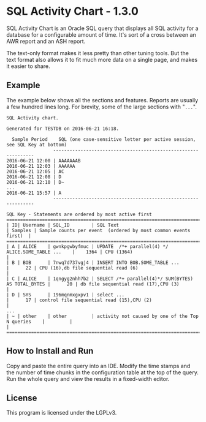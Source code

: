 SQL Activity Chart - 1.3.0
============

SQL Activity Chart is an Oracle SQL query that displays all SQL activity for a database for a configurable amount of time.  It's sort of a cross between an AWR report and an ASH report.

The text-only format makes it less pretty than other tuning tools.  But the text format also allows it to fit much more data on a single page, and makes it easier to share.


## Example

The example below shows all the sections and features.  Reports are usually a few hundred lines long.  For brevity, some of the large sections with "`...`".


    SQL Activity chart.

    Generated for TESTDB on 2016-06-21 16:18.
    
      Sample Period    SQL (one case-sensitive letter per active session, see SQL Key at bottom)
                     ---------------------------------------------------------------
    2016-06-21 12:00 | AAAAAAAB
    2016-06-21 12:03 | AAAAAA
    2016-06-21 12:05 | AC
    2016-06-21 12:08 | D
    2016-06-21 12:10 | D~           
    ...
    2016-06-21 15:57 | A
                     ---------------------------------------------------------------
    
    SQL Key - Statements are ordered by most active first
    =================================================================================================================================================================
    | ID| Username | SQL_ID        | SQL Text                                           | Samples | Sample counts per event  (ordered by most common events first)  |
    =================================================================================================================================================================
    | A | ALICE    | gwnkpgwbyfmuc | UPDATE  /*+ parallel(4) */ ALICE.SOME_TABLE ...    |    1364 | CPU (1364)                                                      |
    | B | BOB      | 7nwq7d737vgj4 | INSERT INTO BOB.SOME_TABLE ...                     |      22 | CPU (16),db file sequential read (6)                            |
    | C | ALICE    | 1qngyg2nhh7b2 | SELECT /*+ parallel(4)*/ SUM(BYTES) AS TOTAL_BYTES |      20 | db file sequential read (17),CPU (3)                            |
    | D | SYS      | 196mqnmxgxpv1 | select ...                                         |      17 | control file sequential read (15),CPU (2)                       |
    ...
    | ~ | other    | other         | activity not caused by one of the Top N queries    |         |                                                                 |
    =================================================================================================================================================================


## How to Install and Run

Copy and paste the entire query into an IDE.  Modify the time stamps and the number of time chunks in the configuration table at the top of the query.  Run the whole query and view the results in a fixed-width editor.


## License
This program is licensed under the LGPLv3.
